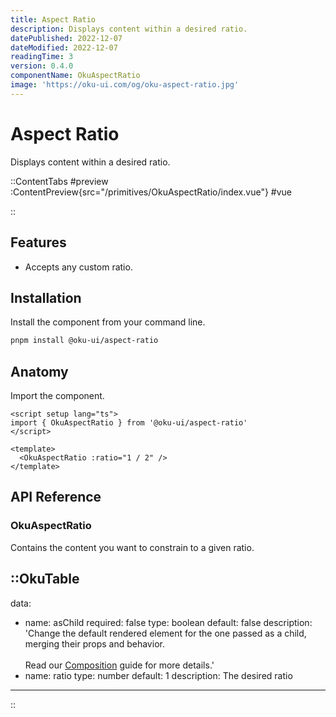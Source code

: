 ```yaml
---
title: Aspect Ratio
description: Displays content within a desired ratio.
datePublished: 2022-12-07
dateModified: 2022-12-07
readingTime: 3
version: 0.4.0
componentName: OkuAspectRatio
image: 'https://oku-ui.com/og/oku-aspect-ratio.jpg'
---
```


# Aspect Ratio
Displays content within a desired ratio.

::ContentTabs
#preview
:ContentPreview{src="/primitives/OkuAspectRatio/index.vue"}
#vue
<!-- Autodocs{src="/primitives/OkuAspectRatio/index.vue" lang="vue"} -->
::

## Features

- Accepts any custom ratio.

## Installation

Install the component from your command line.

```bash
pnpm install @oku-ui/aspect-ratio
```

## Anatomy

Import the component.

```vue
<script setup lang="ts">
import { OkuAspectRatio } from '@oku-ui/aspect-ratio'
</script>

<template>
  <OkuAspectRatio :ratio="1 / 2" />
</template>
```

## API Reference

### OkuAspectRatio
Contains the content you want to constrain to a given ratio.


::OkuTable
---
data:
  - name: asChild
    required: false
    type: boolean
    default: false
    description: 'Change the default rendered element for the one passed as a child, merging their props and behavior.<br><br>Read our <a href=&quot;/guides/composition&quot;>Composition</a> guide for more details.'
  - name: ratio
    type: number
    default: 1
    description: The desired ratio
---
::
